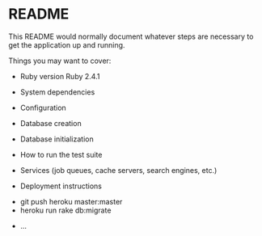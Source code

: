 # README

This README would normally document whatever steps are necessary to get the
application up and running.

Things you may want to cover:

* Ruby version
  Ruby 2.4.1

* System dependencies

* Configuration

* Database creation

* Database initialization

* How to run the test suite

* Services (job queues, cache servers, search engines, etc.)

* Deployment instructions
- git push heroku master:master
- heroku run rake db:migrate


* ...
